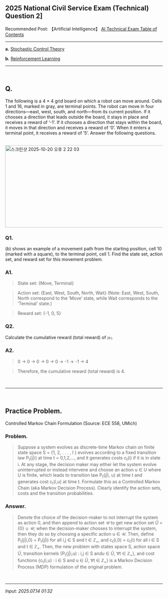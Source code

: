 ## **2025 National Civil Service Exam (Technical) Question 2]**

Recommended Post: 【Artificial Intelligence】 [AI Technical Exam Table of Contents](https://jb243.github.io/pages/714)

---

**a.** [Stochastic Control Theory](https://jb243.github.io/pages/895)

**b.** [Reinforcement Learning](https://jb243.github.io/pages/2162)

---

<br>

## **Q.** 

The following is a 4 × 4 grid board on which a robot can move around. Cells 1 and 16, marked in gray, are terminal points. The robot can move in four directions—east, west, south, and north—from its current position. If it chooses a direction that leads outside the board, it stays in place and receives a reward of ‘-1’. If it chooses a direction that stays within the board, it moves in that direction and receives a reward of ‘0’. When it enters a terminal point, it receives a reward of ‘5’. Answer the following questions.

<br>

<img width="536" height="262" alt="스크린샷 2025-10-20 오후 2 22 03" src="https://github.com/user-attachments/assets/a24b3c46-9dd0-435e-9a1e-20894f6826c9" />

<br>

### **Q1.** 

(b) shows an example of a movement path from the starting position, cell 10 (marked with a square), to the terminal point, cell 1. Find the state set, action set, and reward set for this movement problem.

### **A1.** 

> State set: {Move, Terminal}

> Action set: {East, West, South, North, Wait} (Note: East, West, South, North correspond to the ‘Move’ state, while Wait corresponds to the ‘Terminal’ state.)

> Reward set: {-1, 0, 5}

### **Q2.** 

Calculate the cumulative reward (total reward) of ⒝.

### **A2.**

> 0 → 0 → 0 → 0 → 0 → -1 → -1 → 4

> Therefore, the cumulative reward (total reward) is 4.

<br>

---

<br>

## **Practice Problem.** 

Controlled Markov Chain Formulation (Source: ECE 558, UMich)

### **Problem.**

> Suppose a system evolves as discrete-time Markov chain on finite state space S = {1, 2, . . . , I } evolves according to a fixed transition law P<sub>t</sub>(j|i) at time t = 0,1,2,..., and it generates costs c<sub>t</sub>(i) if it is in state i. At any stage, the decision maker may either let the system evolve uninterrupted or instead intervene and choose an action u ∈ U where U is finite, which leads to transition law P<sub>t</sub>(j|i, u) at time t and generates cost c<sub>t</sub>(i,u) at time t. Formulate this as a Controlled Markov Chain (aka Markov Decision Process). Clearly identify the action sets, costs and the transition probabilities.

### **Answer.**

> Denote the choice of the decision-maker to not interrupt the system as action 0, and then append to action set 𝒰 to get new action set _Ũ_ = {0} ∪ 𝒰; when the decision-maker chooses to interrupt the system, then they do so by choosing a specific action u ∈ 𝒰. Then, define P<sub>t</sub>(j|i,0) = P<sub>t</sub>(j|i) for all i,j ∈ S and t ∈ ℤ<sub>+</sub>, and c<sub>t</sub>(i,0) = c<sub>t</sub>(i) for all i ∈ S and t ∈ ℤ<sub>+</sub>. Then, the new problem with states space S, action space _Ũ_, transition kernels {P<sub>t</sub>(j|i,u) : i,j ∈ S andu ∈ _Ũ_, ∀t ∈ ℤ<sub>+</sub>}, and cost functions {c<sub>t</sub>(i,u) : i ∈ S and u ∈ _Ũ_, ∀t ∈ ℤ<sub>+</sub>} is a Markov Decision Process (MDP) formulation of the original problem.

<br>

---

_Input: 2025.07.14 01:32_
